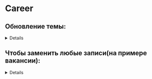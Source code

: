 # Career

<h2>Обновление темы:</h2>
<details>
    <p>- скопировать нужные папки в отдельную папку, желательно с таким же названием - </p>
        <img src="./Docs/Img/Step 001.png" style="width:50%;">
        <p>-></p>
        <img src="./Docs/Img/Step 002.png" style="width:50%;">
    <p>- создать из этой папки ZIP-файл</p>
        <img src="./Docs/Img/Step 003.png" style="width:50%;">
    <p>- зайти в админку сайта на вкладку Внешний вид->Темы</p>
        <img src="./Docs/Img/Step 004.png" style="width:50%;">
        <p>и нажать "добавить"</p>
        <img src="./Docs/Img/Step 005.png" style="width:50%;">
    <p>- затем нажать "загрузить тему"->выбрать файл->Установить - </p>
        <img src="./Docs/Img/Step 006.png" style="width:50%;">
    <p>- согласиться на замену текущей версии темы новой -</p>
        <img src="./Docs/Img/Step 007.png" style="width:50%;">
    <p>- если были изменены группы полей, то нужно зайти во вкладку "группы полей" на подстраницу "синхронизация доступна"</p>
        <img src="./Docs/Img/Step 008.png" style="width:50%;">
    <p>     если она доступна</p>
    <p>- выбрать необходимые поля, выбрать действие о синхронизации и применить -</p>
        <img src="./Docs/Img/Step 009.png" style="width:50%;">
</details>

<h2>Чтобы заменить любые записи(на примере вакансии):</h2>
<details>
    <p>- на сайте career.mvideoeldorado.ru удалить текущие опубликованные на вкладке вакансии -</p>
        <img src="./Docs/Img/Step 010.png" style="width:50%;">
    <p>- подготовить экспорт новых вакансий на career.dev64.ru - </p>
        <img src="./Docs/Img/Step 011.png" style="width:50%;">
    <p>- на сайте career.mvideoeldorado.ru запустить импорт</p>
        <img src="./Docs/Img/Step 012.png" style="width:50%;">
        ->
        <img src="./Docs/Img/Step 013.png" style="width:50%;">
        ->
        <img src="./Docs/Img/Step 014.png" style="width:50%;">

    <p>- если нужно изменить какой-то отдельный файл то можно зайти через WPide в админке сайта, выбрать файл, изменить и сохранить -</p>
        <img src="./Docs/Img/Step 015.png" style="width:50%;">
</details>